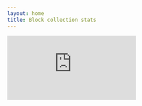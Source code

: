 ```yaml
---
layout: home
title: Block collection stats
---
```


<div class="iframecont">
<iframe class="airtable-embed" src="https://airtable.com/embed/appGBrJR67bFnLJqv/shr6zMQ0P1sdidRwu" frameborder="0" onmousewheel=""></iframe>
</div>